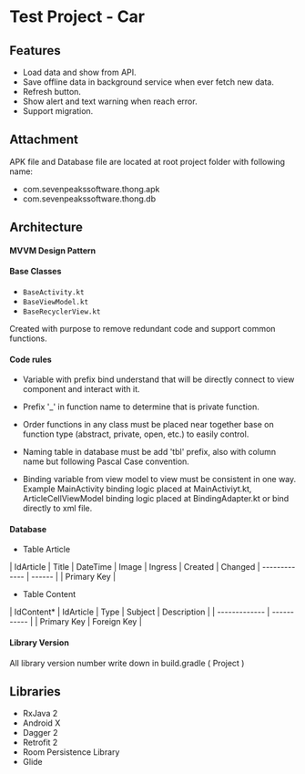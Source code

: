 # Test Project - Car

## Features
- Load data and show from API.
- Save offline data in background service when ever fetch new data.
- Refresh button.
- Show alert and text warning when reach error.
- Support migration.

## Attachment
APK file and Database file are located at root project folder with following name: 
- com.sevenpeakssoftware.thong.apk
- com.sevenpeakssoftware.thong.db

## Architecture
#### MVVM Design Pattern
#### Base Classes
* `BaseActivity.kt`
* `BaseViewModel.kt`
* `BaseRecyclerView.kt`

Created with purpose to remove redundant code and support common functions.

#### Code rules

- Variable with prefix bind understand that will be directly connect to view component and interact with it.

- Prefix '_' in function name to determine that is private function.

- Order functions in any class must be placed near together base on function type (abstract, private, open, etc.) to easily control.

- Naming table in database must be add 'tbl' prefix, also with column name but following Pascal Case convention.

- Binding variable from view model to view must be consistent in one way. Example MainActivity binding logic placed at MainActiviyt.kt, ArticleCellViewModel binding logic placed at BindingAdapter.kt or bind directly to xml file.

#### Database

- Table Article

| IdArticle      | Title  | DateTime  | Image  | Ingress  | Created  | Changed
| -------------  | ------ |
| Primary Key    | 

- Table Content

| IdContent*    | IdArticle   | Type  | Subject  | Description  | 
| ------------- | ----------- |
| Primary Key   | Foreign Key |

#### Library Version

All library version number write down in build.gradle ( Project )

## Libraries
- RxJava 2
- Android X
- Dagger 2
- Retrofit 2
- Room Persistence Library
- Glide